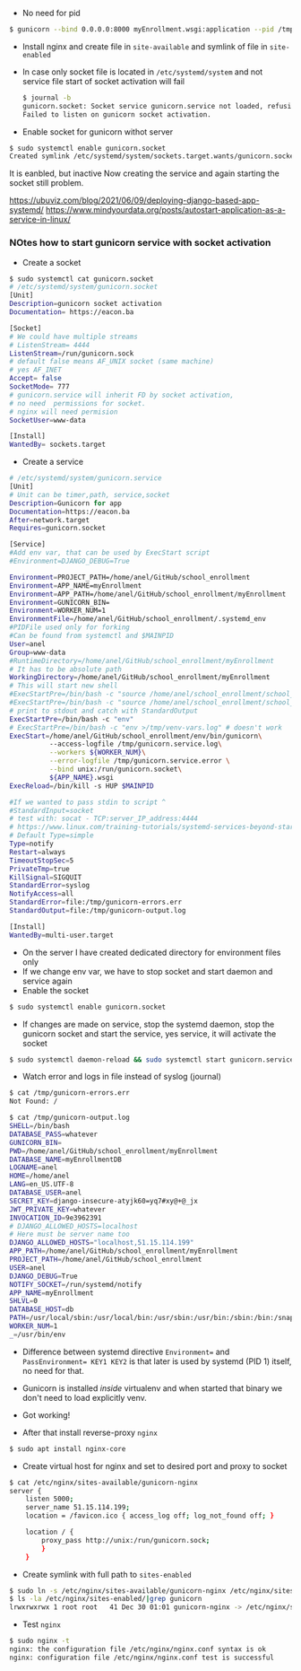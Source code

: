 

- No need for pid
```bash
$ gunicorn --bind 0.0.0.0:8000 myEnrollment.wsgi:application --pid /tmp/mygunicorn.pid
```

- Install nginx and create file in `site-available` and symlink of file in `site-enabled`
- In case only socket file is located in `/etc/systemd/system` and not service file
  start of socket activation will fail
  ```bash
  $ journal -b
  gunicorn.socket: Socket service gunicorn.service not loaded, refusing.
  Failed to listen on gunicorn socket activation.
  ```

- Enable socket for gunicorn withot server
```bash
$ sudo systemctl enable gunicorn.socket
Created symlink /etc/systemd/system/sockets.target.wants/gunicorn.socket → /etc/systemd/system/gunicorn.socket.
```
It is eanbled, but inactive
Now creating the service and again starting the socket still problem.

https://ubuviz.com/blog/2021/06/09/deploying-django-based-app-systemd/
https://www.mindyourdata.org/posts/autostart-application-as-a-service-in-linux/

### NOtes how to start gunicorn service with socket activation
- Create a socket
```bash
$ sudo systemctl cat gunicorn.socket 
# /etc/systemd/system/gunicorn.socket
[Unit] 
Description=gunicorn socket activation  
Documentation= https://eacon.ba

[Socket] 
# We could have multiple streams
# ListenStream= 4444  
ListenStream=/run/gunicorn.sock
# default false means AF_UNIX socket (same machine)
# yes AF_INET
Accept= false
SocketMode= 777
# gunicorn.service will inherit FD by socket activation,
# no need  permissions for socket.
# nginx will need permision
SocketUser=www-data

[Install] 
WantedBy= sockets.target
```

- Create a service
```bash
# /etc/systemd/system/gunicorn.service
[Unit]
# Unit can be timer,path, service,socket
Description=Gunicorn for app
Documentation=https://eacon.ba
After=network.target
Requires=gunicorn.socket

[Service]
#Add env var, that can be used by ExecStart script
#Environment=DJANGO_DEBUG=True

Environment=PROJECT_PATH=/home/anel/GitHub/school_enrollment
Environment=APP_NAME=myEnrollment
Environment=APP_PATH=/home/anel/GitHub/school_enrollment/myEnrollment
Environment=GUNICORN_BIN=
Environment=WORKER_NUM=1
EnvironmentFile=/home/anel/GitHub/school_enrollment/.systemd_env
#PIDFile used only for forking
#Can be found from systemctl and $MAINPID
User=anel
Group=www-data
#RuntimeDirectory=/home/anel/GitHub/school_enrollment/myEnrollment
# It has to be absolute path
WorkingDirectory=/home/anel/GitHub/school_enrollment/myEnrollment
# This will start new shell
#ExecStartPre=/bin/bash -c "source /home/anel/school_enrollment/school_enrollment/env/bin/activate"
#ExecStartPre=/bin/bash -c "source /home/anel/school_enrollment/school_enrollment/.env"
# print to stdout and catch with StandardOutput
ExecStartPre=/bin/bash -c "env"
# ExecStartPre=/bin/bash -c "env >/tmp/venv-vars.log" # doesn't work
ExecStart=/home/anel/GitHub/school_enrollment/env/bin/gunicorn\
          --access-logfile /tmp/gunicorn.service.log\
          --workers ${WORKER_NUM}\
          --error-logfile /tmp/gunicorn.service.error \
          --bind unix:/run/gunicorn.socket\
          ${APP_NAME}.wsgi
ExecReload=/bin/kill -s HUP $MAINPID

#If we wanted to pass stdin to script ^
#StandardInput=socket 
# test with: socat - TCP:server_IP_address:4444
# https://www.linux.com/training-tutorials/systemd-services-beyond-starting-and-stopping/
# Default Type=simple
Type=notify
Restart=always
TimeoutStopSec=5
PrivateTmp=true
KillSignal=SIGQUIT
StandardError=syslog
NotifyAccess=all
StandardError=file:/tmp/gunicorn-errors.err
StandardOutput=file:/tmp/gunicorn-output.log

[Install]
WantedBy=multi-user.target
```
- On the server I have created dedicated directory for environment files only
- If we change env var, we have to stop socket and start daemon and service again
- Enable the socket
```bash
$ sudo systemctl enable gunicorn.socket
```
- If changes are made on service, stop the systemd daemon, stop the gunicorn socket and start the service, yes service, it will activate the socket
```bash
$ sudo systemctl daemon-reload && sudo systemctl start gunicorn.service && sudo systemctl status gunicorn
```
- Watch error and logs in file instead of syslog (journal)
```bash
$ cat /tmp/gunicorn-errors.err 
Not Found: /

$ cat /tmp/gunicorn-output.log 
SHELL=/bin/bash
DATABASE_PASS=whatever
GUNICORN_BIN=
PWD=/home/anel/GitHub/school_enrollment/myEnrollment
DATABASE_NAME=myEnrollmentDB
LOGNAME=anel
HOME=/home/anel
LANG=en_US.UTF-8
DATABASE_USER=anel
SECRET_KEY=django-insecure-atyjk60=yq7#xy@+@_jx
JWT_PRIVATE_KEY=whatever
INVOCATION_ID=9e3962391
# DJANGO_ALLOWED_HOSTS=localhost
# Here must be server name too
DJANGO_ALLOWED_HOSTS="localhost,51.15.114.199"
APP_PATH=/home/anel/GitHub/school_enrollment/myEnrollment
PROJECT_PATH=/home/anel/GitHub/school_enrollment
USER=anel
DJANGO_DEBUG=True
NOTIFY_SOCKET=/run/systemd/notify
APP_NAME=myEnrollment
SHLVL=0
DATABASE_HOST=db
PATH=/usr/local/sbin:/usr/local/bin:/usr/sbin:/usr/bin:/sbin:/bin:/snap/bin
WORKER_NUM=1
_=/usr/bin/env
```
- Difference between systemd directive `Environment=` and `PassEnvironment= KEY1 KEY2` is that later is used by systemd (PID 1) itself, no need for that.
- Gunicorn is installed _inside_ virtualenv and when started 
that binary we don't need to load explicitly venv.
- Got working!

- After that install reverse-proxy `nginx`
```bash
$ sudo apt install nginx-core
```
- Create virtual host for nginx and set to desired port and proxy to socket
```bash
$ cat /etc/nginx/sites-available/gunicorn-nginx 
server {
    listen 5000;
    server_name 51.15.114.199;
    location = /favicon.ico { access_log off; log_not_found off; }

    location / {
        proxy_pass http://unix:/run/gunicorn.sock;
        }
    }
```
- Create symlink with full path to `sites-enabled`
```bash
$ sudo ln -s /etc/nginx/sites-available/gunicorn-nginx /etc/nginx/sites-enabled/gunicorn-nginx
$ ls -la /etc/nginx/sites-enabled/|grep gunicorn
lrwxrwxrwx 1 root root   41 Dec 30 01:01 gunicorn-nginx -> /etc/nginx/sites-available/gunicorn-nginx
```
- Test `nginx`
```bash
$ sudo nginx -t
nginx: the configuration file /etc/nginx/nginx.conf syntax is ok
nginx: configuration file /etc/nginx/nginx.conf test is successful
```
